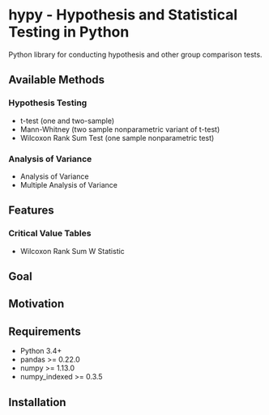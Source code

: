 # hypy - Hypothesis and Statistical Testing in Python

Python library for conducting hypothesis and other group comparison tests.

## Available Methods

### Hypothesis Testing

* t-test (one and two-sample)
* Mann-Whitney (two sample nonparametric variant of t-test)
* Wilcoxon Rank Sum Test (one sample nonparametric test)

### Analysis of Variance

* Analysis of Variance
* Multiple Analysis of Variance

## Features

### Critical Value Tables

* Wilcoxon Rank Sum W Statistic

## Goal

## Motivation

## Requirements

* Python 3.4+
* pandas >= 0.22.0
* numpy >= 1.13.0
* numpy_indexed >= 0.3.5

## Installation
